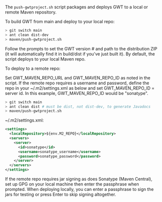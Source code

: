 The `push-gwtproject.sh` script packages and deploys GWT to a local or
remote Maven repository.
 
To build GWT from main and deploy to your local repo:

```bash
> git switch main
> ant clean dist-dev
> maven/push-gwtproject.sh
```

Follow the prompts to set the GWT version # and path to the
distribution ZIP (it will automatically find it in build/dist if
you've just built it). By default, the script deploys to your local
Maven repo.

To deploy to a remote repo:

Set GWT_MAVEN_REPO_URL and GWT_MAVEN_REPO_ID as noted in the
script. If the remote repo requires a username and password, define
the repo in your ~/.m2/settings.xml as below and set GWT_MAVEN_REPO_ID
= server id. In this example, GWT_MAVEN_REPO_ID would be "sonatype".

```bash
> git switch main
> ant clean dist # must be dist, not dist-dev, to generate Javadocs
> maven/push-gwtproject.sh
```

~/.m2/settings.xml:
```xml
<settings>
  <localRepository>${env.M2_REPO}</localRepository>
  <servers>
    <server>
      <id>sonatype</id>
      <username>sonatype_username</username>
      <password>sonatype_password</password>
    </server>
  </servers>
</settings>
```

If the remote repo requires jar signing as does Sonatype (Maven
Central), set up GPG on your local machine then enter the passphrase
when prompted. When deploying locally, you can enter a passphrase to
sign the jars for testing or press Enter to skip signing altogether.

